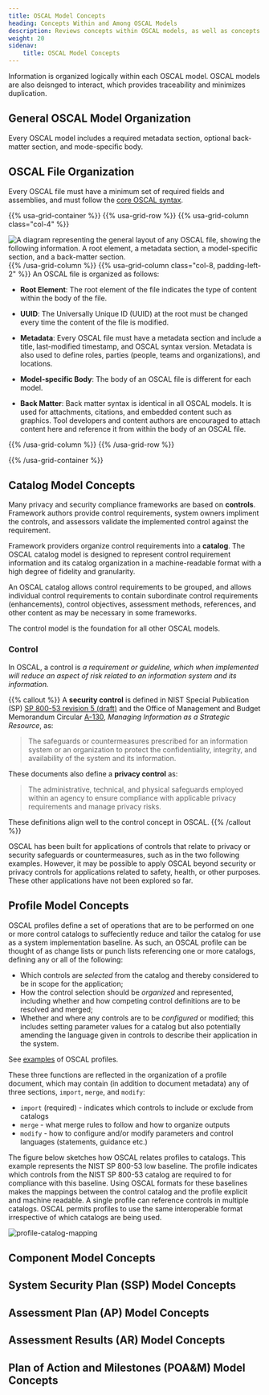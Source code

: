 ```yaml
---
title: OSCAL Model Concepts
heading: Concepts Within and Among OSCAL Models
description: Reviews concepts within OSCAL models, as well as concepts across models.
weight: 20
sidenav:
    title: OSCAL Model Concepts
---
```


Information is organized logically within each OSCAL model. OSCAL models are also deisnged to interact, which provides traceability and minimizes duplication.

## General OSCAL Model Organization

Every OSCAL model includes a required metadata section, optional back-matter section, and mode-specific body.

## OSCAL File Organization

Every OSCAL file must have a minimum set of required fields and assemblies, and must follow the [core OSCAL syntax](../).


{{% usa-grid-container %}}
{{% usa-grid-row %}}
{{% usa-grid-column class="col-4" %}}
&nbsp;

![A diagram representing the general layout of any OSCAL file, showing the following information. A root element, a metadata section, a model-specific section, and a back-matter section.](OSCAL-file.svg)
{{% /usa-grid-column %}}
{{% usa-grid-column class="col-8, padding-left-2" %}}
An OSCAL file is organized as follows:
- **Root Element**: The root element of the file indicates the type of content within the body of the file. 

- **UUID**: The Universally Unique ID (UUID) at the root must be changed every time the content of the file is modified.

- **Metadata**: Every OSCAL file must have a metadata section and include a title, last-modified timestamp, and OSCAL syntax version. Metadata is also used to define roles, parties (people, teams and organizations), and locations.

- **Model-specific Body**: The body of an OSCAL file is different for each model.

- **Back Matter**: Back matter syntax is identical in all OSCAL models. It is used for attachments, citations, and embedded content such as graphics. Tool developers and content authors are encouraged to attach content here and reference it from within the body of an OSCAL file.



{{% /usa-grid-column %}}
{{% /usa-grid-row %}}

{{% /usa-grid-container %}}

## Catalog Model Concepts

Many privacy and security compliance frameworks are based on **controls**. 
Framework authors provide control requirements, system owners impliment the controls, and assessors validate the implemented control against the requirement. 

Framework providers organize control requirements into a **catalog**.
The OSCAL catalog model is designed to represent control requirement information and its catalog organization in a machine-readable format with a high degree of fidelity and granularity.

An OSCAL catalog allows control requirements to be grouped, and allows individual control requirements to contain subordinate control requirements (enhancements), control objectives, assessment methods, references, and other content as may be necessary in some frameworks. 

The control model is the foundation for all other OSCAL models. 

### Control

In OSCAL, a control is *a requirement or guideline, which when implemented will reduce an aspect of risk related to an information system and its information.*


{{% callout %}}
A **security control** is defined in NIST Special Publication (SP) [SP 800-53 revision 5 (draft)](https://doi.org/10.6028/NIST.SP.800-53r5-draft) and the Office of Management and Budget Memorandum Circular [A-130](https://www.whitehouse.gov/sites/whitehouse.gov/files/omb/circulars/A130/a130revised.pdf), *Managing Information as a Strategic Resource*, as:

> The safeguards or countermeasures prescribed for an information system or an organization to protect the confidentiality, integrity, and availability of the system and its information.

These documents also define a **privacy control** as:

> The administrative, technical, and physical safeguards employed within an agency to ensure compliance with applicable privacy requirements and manage privacy risks.

These definitions align well to the control concept in OSCAL.
{{% /callout %}}

OSCAL has been built for applications of controls that relate to privacy or security safeguards or countermeasures, such as in the two following examples. However, it may be possible to apply OSCAL beyond security or privacy controls for applications related to safety, health, or other purposes. These other applications have not been explored so far.

## Profile Model Concepts

OSCAL profiles define a set of operations that are to be performed on one or more control catalogs to suffeciently reduce and tailor the catalog for use as a system implementation baseline. As such, an OSCAL profile can be thought of as change lists or punch lists referencing one or more catalogs, defining any or all of the following:

* Which controls are *selected* from the catalog and thereby considered to be in scope for the application;
* How the control selection should be *organized* and represented, including whether and how competing control definitions are to be resolved and merged;
* Whether and where any controls are to be *configured* or modified; this includes setting parameter values for a catalog but also potentially amending the language given in controls to describe their application in the system.

See [examples](#content-examples) of OSCAL profiles.

These three functions are reflected in the organization of a profile document, which may contain (in addition to document metadata) any of three sections, `import`, `merge`, and `modify`:

* `import` (required) - indicates which controls to include or exclude from catalogs
* `merge` - what merge rules to follow and how to organize outputs
* `modify` - how to configure and/or modify parameters and control languages (statements, guidance etc.)

The figure below sketches how OSCAL relates profiles to catalogs. This example represents the NIST SP 800-53 low baseline. The profile indicates which controls from the NIST SP 800-53 catalog are required to for compliance with this baseline. Using OSCAL formats for these baselines makes the mappings between the control catalog and the profile explicit and machine readable. A single profile can reference controls in multiple catalogs. OSCAL permits profiles to use the same interoperable format irrespective of which catalogs are being used.

![profile-catalog-mapping](profile-catalog-mapping-trivial-example.png)

## Component Model Concepts

## System Security Plan (SSP) Model Concepts

## Assessment Plan (AP) Model Concepts

## Assessment Results (AR) Model Concepts

## Plan of Action and Milestones (POA&M) Model Concepts



